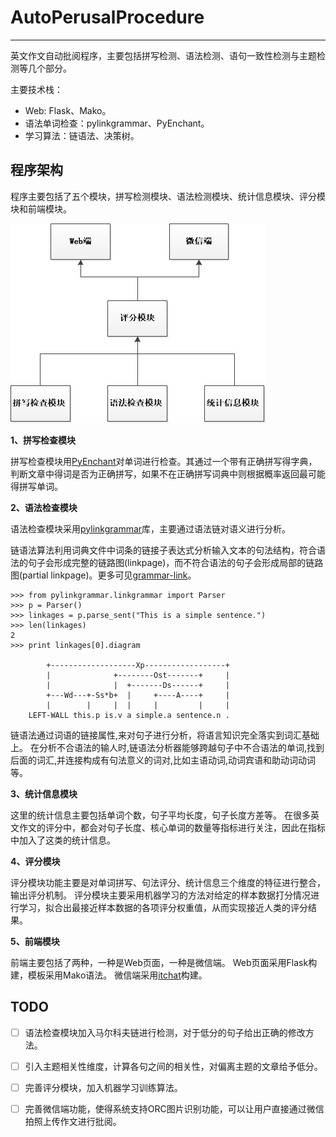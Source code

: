 # AutoPerusalProcedure
--------------

英文作文自动批阅程序，主要包括拼写检测、语法检测、语句一致性检测与主题检测等几个部分。

主要技术栈：
- Web: Flask、Mako。
- 语法单词检查：pylinkgrammar、PyEnchant。
- 学习算法：链语法、决策树。

## 程序架构

程序主要包括了五个模块，拼写检测模块、语法检测模块、统计信息模块、评分模块和前端模块。

![模块关系图](./images/模块关系图.png)


**1、拼写检查模块**

拼写检查模块用[PyEnchant](http://pythonhosted.org/pyenchant/)对单词进行检查。其通过一个带有正确拼写得字典，判断文章中得词是否为正确拼写，如果不在正确拼写词典中则根据概率返回最可能得拼写单词。


**2、语法检查模块**

语法检查模块采用[pylinkgrammar](https://pypi.python.org/pypi/pylinkgrammar)库，主要通过语法链对语义进行分析。

链语法算法利用词典文件中词条的链接子表达式分析输入文本的句法结构，符合语法的句子会形成完整的链路图(linkpage)，而不符合语法的句子会形成局部的链路图(partial linkpage)。更多可见[grammar-link](https://www.abisource.com/projects/link-grammar/)。


```
>>> from pylinkgrammar.linkgrammar import Parser
>>> p = Parser()
>>> linkages = p.parse_sent("This is a simple sentence.")
>>> len(linkages)
2
>>> print linkages[0].diagram

        +-------------------Xp------------------+
        |              +--------Ost-------+     |
        |              |  +-------Ds------+     |
        +---Wd---+-Ss*b+  |     +----A----+     |
        |        |     |  |     |         |     |
    LEFT-WALL this.p is.v a simple.a sentence.n .
```


链语法通过词语的链接属性,来对句子进行分析，将语言知识完全落实到词汇基础上。
在分析不合语法的输人时,链语法分析器能够跨越句子中不合语法的单词,找到后面的词汇,并连接构成有句法意义的词对,比如主语动词,动词宾语和助动词动词等。


**3、统计信息模块**

这里的统计信息主要包括单词个数，句子平均长度，句子长度方差等。
在很多英文作文的评分中，都会对句子长度、核心单词的数量等指标进行关注，因此在指标中加入了这类的统计信息。

**4、评分模块**

评分模块功能主要是对单词拼写、句法评分、统计信息三个维度的特征进行整合，输出评分机制。
评分模块主要采用机器学习的方法对给定的样本数据打分情况进行学习，拟合出最接近样本数据的各项评分权重值，从而实现接近人类的评分结果。

**5、前端模块**

前端主要包括了两种，一种是Web页面，一种是微信端。
Web页面采用Flask构建，模板采用Mako语法。
微信端采用[itchat](https://github.com/littlecodersh/ItChat)构建。


## TODO

- [ ] 语法检查模块加入马尔科夫链进行检测，对于低分的句子给出正确的修改方法。
- [ ] 引入主题相关性维度，计算各句之间的相关性，对偏离主题的文章给予低分。
- [ ] 完善评分模块，加入机器学习训练算法。
- [ ] 完善微信端功能，使得系统支持ORC图片识别功能，可以让用户直接通过微信拍照上传作文进行批阅。

